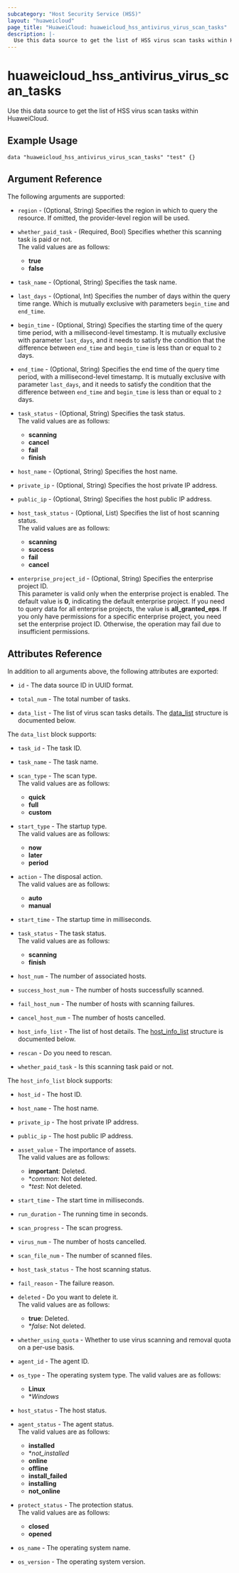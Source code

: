 ```yaml
---
subcategory: "Host Security Service (HSS)"
layout: "huaweicloud"
page_title: "HuaweiCloud: huaweicloud_hss_antivirus_virus_scan_tasks"
description: |-
  Use this data source to get the list of HSS virus scan tasks within HuaweiCloud.
---
```

# huaweicloud_hss_antivirus_virus_scan_tasks

Use this data source to get the list of HSS virus scan tasks within HuaweiCloud.

## Example Usage

```hcl
data "huaweicloud_hss_antivirus_virus_scan_tasks" "test" {}
```

## Argument Reference

The following arguments are supported:

* `region` - (Optional, String) Specifies the region in which to query the resource.
  If omitted, the provider-level region will be used.

* `whether_paid_task` - (Required, Bool) Specifies whether this scanning task is paid or not.  
  The valid values are as follows:
  + **true**
  + **false**

* `task_name` - (Optional, String) Specifies the task name.

* `last_days` - (Optional, Int) Specifies the number of days within the query time range. Which is mutually exclusive
  with parameters `begin_time` and `end_time`.

* `begin_time` - (Optional, String) Specifies the starting time of the query time period, with a millisecond-level
  timestamp. It is mutually exclusive with parameter `last_days`, and it needs to satisfy the condition that the
  difference between `end_time` and `begin_time` is less than or equal to `2` days.

* `end_time` - (Optional, String) Specifies the end time of the query time period, with a millisecond-level
  timestamp. It is mutually exclusive with parameter `last_days`, and it needs to satisfy the condition that the
  difference between `end_time` and `begin_time` is less than or equal to `2` days.

* `task_status` - (Optional, String) Specifies the task status.  
  The valid values are as follows:
  + **scanning**
  + **cancel**
  + **fail**
  + **finish**

* `host_name` - (Optional, String) Specifies the host name.

* `private_ip` - (Optional, String) Specifies the host private IP address.

* `public_ip` - (Optional, String) Specifies the host public IP address.

* `host_task_status` - (Optional, List) Specifies the list of host scanning status.  
  The valid values are as follows:
  + **scanning**
  + **success**
  + **fail**
  + **cancel**

* `enterprise_project_id` - (Optional, String) Specifies the enterprise project ID.  
  This parameter is valid only when the enterprise project is enabled.
  The default value is **0**, indicating the default enterprise project.
  If you need to query data for all enterprise projects, the value is **all_granted_eps**.
  If you only have permissions for a specific enterprise project, you need set the enterprise project ID. Otherwise,
  the operation may fail due to insufficient permissions.

## Attributes Reference

In addition to all arguments above, the following attributes are exported:

* `id` - The data source ID in UUID format.

* `total_num` - The total number of tasks.

* `data_list` - The list of virus scan tasks details.
  The [data_list](#data_list_struct) structure is documented below.

<a name="data_list_struct"></a>
The `data_list` block supports:

* `task_id` - The task ID.

* `task_name` - The task name.

* `scan_type` - The scan type.  
  The valid values are as follows:
  + **quick**
  + **full**
  + **custom**

* `start_type` - The startup type.  
  The valid values are as follows:
  + **now**
  + **later**
  + **period**

* `action` - The disposal action.  
  The valid values are as follows:
  + **auto**
  + **manual**

* `start_time` - The startup time in milliseconds.

* `task_status` - The task status.  
  The valid values are as follows:
  + **scanning**
  + **finish**

* `host_num` - The number of associated hosts.

* `success_host_num` - The number of hosts successfully scanned.

* `fail_host_num` - The number of hosts with scanning failures.

* `cancel_host_num` - The number of hosts cancelled.

* `host_info_list` - The list of host details.
  The [host_info_list](#host_info_list_struct) structure is documented below.

* `rescan` - Do you need to rescan.

* `whether_paid_task` - Is this scanning task paid or not.

<a name="host_info_list_struct"></a>
The `host_info_list` block supports:

* `host_id` - The host ID.

* `host_name` - The host name.

* `private_ip` - The host private IP address.

* `public_ip` - The host public IP address.

* `asset_value` - The importance of assets.  
  The valid values are as follows:
  + **important**: Deleted.
  + **common*: Not deleted.
  + **test*: Not deleted.

* `start_time` - The start time in milliseconds.

* `run_duration` - The running time in seconds.

* `scan_progress` - The scan progress.

* `virus_num` - The number of hosts cancelled.

* `scan_file_num` - The number of scanned files.

* `host_task_status` - The host scanning status.

* `fail_reason` - The failure reason.

* `deleted` - Do you want to delete it.  
  The valid values are as follows:
  + **true**: Deleted.
  + **false*: Not deleted.

* `whether_using_quota` - Whether to use virus scanning and removal quota on a per-use basis.

* `agent_id` - The agent ID.

* `os_type` - The operating system type.
  The valid values are as follows:
  + **Linux**
  + **Windows*

* `host_status` - The host status.

* `agent_status` - The agent status.  
  The valid values are as follows:
  + **installed**
  + **not_installed*
  + **online**
  + **offline**
  + **install_failed**
  + **installing**
  + **not_online**

* `protect_status` - The protection status.  
  The valid values are as follows:
  + **closed**
  + **opened**

* `os_name` - The operating system name.

* `os_version` - The operating system version.
